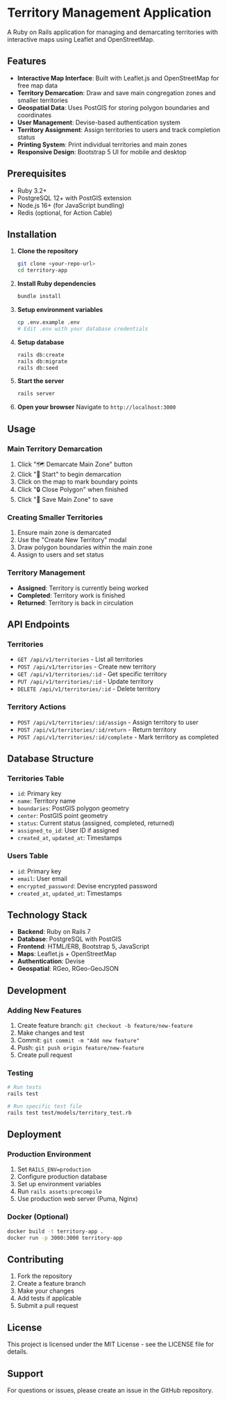 # Territory Management Application

A Ruby on Rails application for managing and demarcating territories with interactive maps using Leaflet and OpenStreetMap.

## Features

- **Interactive Map Interface**: Built with Leaflet.js and OpenStreetMap for free map data
- **Territory Demarcation**: Draw and save main congregation zones and smaller territories
- **Geospatial Data**: Uses PostGIS for storing polygon boundaries and coordinates
- **User Management**: Devise-based authentication system
- **Territory Assignment**: Assign territories to users and track completion status
- **Printing System**: Print individual territories and main zones
- **Responsive Design**: Bootstrap 5 UI for mobile and desktop

## Prerequisites

- Ruby 3.2+
- PostgreSQL 12+ with PostGIS extension
- Node.js 16+ (for JavaScript bundling)
- Redis (optional, for Action Cable)

## Installation

1. **Clone the repository**
   ```bash
   git clone <your-repo-url>
   cd territory-app
   ```

2. **Install Ruby dependencies**
   ```bash
   bundle install
   ```

3. **Setup environment variables**
   ```bash
   cp .env.example .env
   # Edit .env with your database credentials
   ```

4. **Setup database**
   ```bash
   rails db:create
   rails db:migrate
   rails db:seed
   ```

5. **Start the server**
   ```bash
   rails server
   ```

6. **Open your browser**
   Navigate to `http://localhost:3000`

## Usage

### Main Territory Demarcation
1. Click "🗺️ Demarcate Main Zone" button
2. Click "🚀 Start" to begin demarcation
3. Click on the map to mark boundary points
4. Click "🔒 Close Polygon" when finished
5. Click "💾 Save Main Zone" to save

### Creating Smaller Territories
1. Ensure main zone is demarcated
2. Use the "Create New Territory" modal
3. Draw polygon boundaries within the main zone
4. Assign to users and set status

### Territory Management
- **Assigned**: Territory is currently being worked
- **Completed**: Territory work is finished
- **Returned**: Territory is back in circulation

## API Endpoints

### Territories
- `GET /api/v1/territories` - List all territories
- `POST /api/v1/territories` - Create new territory
- `GET /api/v1/territories/:id` - Get specific territory
- `PUT /api/v1/territories/:id` - Update territory
- `DELETE /api/v1/territories/:id` - Delete territory

### Territory Actions
- `POST /api/v1/territories/:id/assign` - Assign territory to user
- `POST /api/v1/territories/:id/return` - Return territory
- `POST /api/v1/territories/:id/complete` - Mark territory as completed

## Database Structure

### Territories Table
- `id`: Primary key
- `name`: Territory name
- `boundaries`: PostGIS polygon geometry
- `center`: PostGIS point geometry
- `status`: Current status (assigned, completed, returned)
- `assigned_to_id`: User ID if assigned
- `created_at`, `updated_at`: Timestamps

### Users Table
- `id`: Primary key
- `email`: User email
- `encrypted_password`: Devise encrypted password
- `created_at`, `updated_at`: Timestamps

## Technology Stack

- **Backend**: Ruby on Rails 7
- **Database**: PostgreSQL with PostGIS
- **Frontend**: HTML/ERB, Bootstrap 5, JavaScript
- **Maps**: Leaflet.js + OpenStreetMap
- **Authentication**: Devise
- **Geospatial**: RGeo, RGeo-GeoJSON

## Development

### Adding New Features
1. Create feature branch: `git checkout -b feature/new-feature`
2. Make changes and test
3. Commit: `git commit -m "Add new feature"`
4. Push: `git push origin feature/new-feature`
5. Create pull request

### Testing
```bash
# Run tests
rails test

# Run specific test file
rails test test/models/territory_test.rb
```

## Deployment

### Production Environment
1. Set `RAILS_ENV=production`
2. Configure production database
3. Set up environment variables
4. Run `rails assets:precompile`
5. Use production web server (Puma, Nginx)

### Docker (Optional)
```bash
docker build -t territory-app .
docker run -p 3000:3000 territory-app
```

## Contributing

1. Fork the repository
2. Create a feature branch
3. Make your changes
4. Add tests if applicable
5. Submit a pull request

## License

This project is licensed under the MIT License - see the LICENSE file for details.

## Support

For questions or issues, please create an issue in the GitHub repository.
